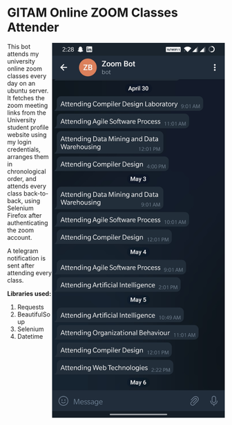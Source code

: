 # GITAM Online ZOOM Classes Attender

<img src="screenshot.jpeg" align="right" width=400/>

This bot attends my university online zoom classes every day on an ubuntu server. It fetches the zoom meeting links from the University student profile website using my login credentials, arranges them in chronological order, and attends every class back-to-back, using Selenium Firefox after authenticating the zoom account.

A telegram notification is sent after attending every class.

<b>Libraries used:</b>
1. Requests
2. BeautifulSoup
3. Selenium
4. Datetime
